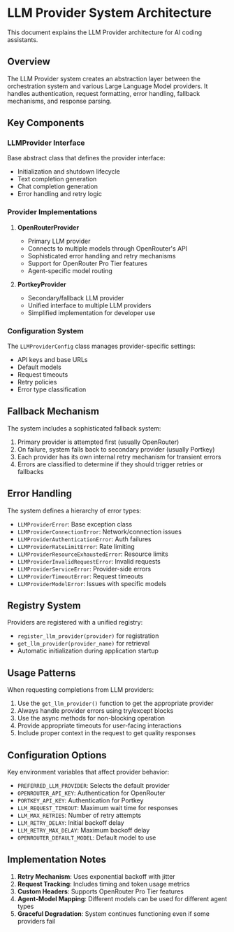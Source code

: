 # LLM Provider System Architecture

This document explains the LLM Provider architecture for AI coding assistants.

## Overview

The LLM Provider system creates an abstraction layer between the orchestration system and various Large Language Model providers. It handles authentication, request formatting, error handling, fallback mechanisms, and response parsing.

## Key Components

### LLMProvider Interface

Base abstract class that defines the provider interface:

- Initialization and shutdown lifecycle
- Text completion generation
- Chat completion generation
- Error handling and retry logic

### Provider Implementations

1. **OpenRouterProvider**

   - Primary LLM provider
   - Connects to multiple models through OpenRouter's API
   - Sophisticated error handling and retry mechanisms
   - Support for OpenRouter Pro Tier features
   - Agent-specific model routing

2. **PortkeyProvider**
   - Secondary/fallback LLM provider
   - Unified interface to multiple LLM providers
   - Simplified implementation for developer use

### Configuration System

The `LLMProviderConfig` class manages provider-specific settings:

- API keys and base URLs
- Default models
- Request timeouts
- Retry policies
- Error type classification

## Fallback Mechanism

The system includes a sophisticated fallback system:

1. Primary provider is attempted first (usually OpenRouter)
2. On failure, system falls back to secondary provider (usually Portkey)
3. Each provider has its own internal retry mechanism for transient errors
4. Errors are classified to determine if they should trigger retries or fallbacks

## Error Handling

The system defines a hierarchy of error types:

- `LLMProviderError`: Base exception class
- `LLMProviderConnectionError`: Network/connection issues
- `LLMProviderAuthenticationError`: Auth failures
- `LLMProviderRateLimitError`: Rate limiting
- `LLMProviderResourceExhaustedError`: Resource limits
- `LLMProviderInvalidRequestError`: Invalid requests
- `LLMProviderServiceError`: Provider-side errors
- `LLMProviderTimeoutError`: Request timeouts
- `LLMProviderModelError`: Issues with specific models

## Registry System

Providers are registered with a unified registry:

- `register_llm_provider(provider)` for registration
- `get_llm_provider(provider_name)` for retrieval
- Automatic initialization during application startup

## Usage Patterns

When requesting completions from LLM providers:

1. Use the `get_llm_provider()` function to get the appropriate provider
2. Always handle provider errors using try/except blocks
3. Use the async methods for non-blocking operation
4. Provide appropriate timeouts for user-facing interactions
5. Include proper context in the request to get quality responses

## Configuration Options

Key environment variables that affect provider behavior:

- `PREFERRED_LLM_PROVIDER`: Selects the default provider
- `OPENROUTER_API_KEY`: Authentication for OpenRouter
- `PORTKEY_API_KEY`: Authentication for Portkey
- `LLM_REQUEST_TIMEOUT`: Maximum wait time for responses
- `LLM_MAX_RETRIES`: Number of retry attempts
- `LLM_RETRY_DELAY`: Initial backoff delay
- `LLM_RETRY_MAX_DELAY`: Maximum backoff delay
- `OPENROUTER_DEFAULT_MODEL`: Default model to use

## Implementation Notes

1. **Retry Mechanism**: Uses exponential backoff with jitter
2. **Request Tracking**: Includes timing and token usage metrics
3. **Custom Headers**: Supports OpenRouter Pro Tier features
4. **Agent-Model Mapping**: Different models can be used for different agent types
5. **Graceful Degradation**: System continues functioning even if some providers fail
